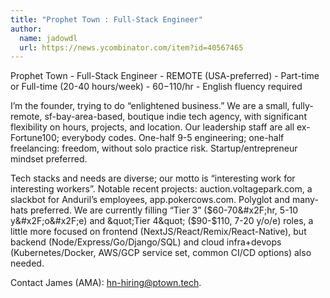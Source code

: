```yaml
---
title: "Prophet Town : Full-Stack Engineer"
author:
  name: jadowdl
  url: https://news.ycombinator.com/item?id=40567465
---
```

Prophet Town - Full-Stack Engineer - REMOTE (USA-preferred) - Part-time or Full-time (20-40 hours&#x2F;week) - $60-$110&#x2F;hr - English fluency required

I’m the founder, trying to do “enlightened business.” We are a small, fully-remote, sf-bay-area-based, boutique indie tech agency, with significant flexibility on hours, projects, and location.  Our leadership staff are all ex-Fortune100; everybody codes.  One-half 9-5 engineering; one-half freelancing: freedom, without solo practice risk.  Startup&#x2F;entrepreneur mindset preferred.

Tech stacks and needs are diverse; our motto is “interesting work for interesting workers”.  Notable recent projects: auction.voltagepark.com, a slackbot for Anduril’s employees, app.pokercows.com.  Polyglot and many-hats preferred.  We are currently filling “Tier 3” ($60-70&#x2F;hr, 5-10 y&#x2F;o&#x2F;e) and &quot;Tier 4&quot; ($90-$110, 7-20 y&#x2F;o&#x2F;e) roles, a little more focused on frontend (NextJS&#x2F;React&#x2F;Remix&#x2F;React-Native), but backend (Node&#x2F;Express&#x2F;Go&#x2F;Django&#x2F;SQL) and cloud infra+devops (Kubernetes&#x2F;Docker, AWS&#x2F;GCP service set, common CI&#x2F;CD options) also needed.

Contact James (AMA): hn-hiring@ptown.tech.
